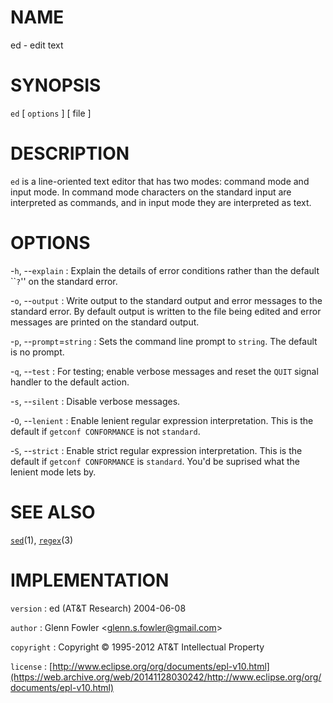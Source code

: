 # NAME

ed - edit text

# SYNOPSIS

`ed` \[ `options` \] \[ file \]

# DESCRIPTION

`ed` is a line-oriented text editor that has two modes: command mode
and input mode. In command mode characters on the standard input are
interpreted as commands, and in input mode they are interpreted as text.

# OPTIONS

-`h`, --`explain`
:   Explain the details of error conditions rather than the default
    \`\``?`'' on the standard error.

-`o`, --`output`
:   Write output to the standard output and error messages to the
    standard error. By default output is written to the file being
    edited and error messages are printed on the standard output.

-`p`, --`prompt`=`string`
:   Sets the command line prompt to `string`. The default is no prompt.

-`q`, --`test`
:   For testing; enable verbose messages and reset the `QUIT` signal
    handler to the default action.

-`s`, --`silent`
:   Disable verbose messages.

-`O`, --`lenient`
:   Enable lenient regular expression interpretation. This is the
    default if `getconf CONFORMANCE` is not `standard`.

-`S`, --`strict`
:   Enable strict regular expression interpretation. This is the default
    if `getconf CONFORMANCE` is `standard`. You'd be suprised what
    the lenient mode lets by.

# SEE ALSO

[`sed`](/web/20141128030242/http://www2.research.att.com/~astopen/man/man1/sed.html)(1),
[`regex`](/web/20141128030242/http://www2.research.att.com/~astopen/man/man3/regex.html)(3)

# IMPLEMENTATION

`version`
:   ed (AT&T Research) 2004-06-08

`author`
:   Glenn Fowler
    &lt;[glenn.s.fowler@gmail.com](https://web.archive.org/web/20141128030242/mailto:glenn.s.fowler@gmail.com)&gt;

`copyright`
:   Copyright © 1995-2012 AT&T Intellectual Property

`license`
:   [http://www.eclipse.org/org/documents/epl-v10.html](https://web.archive.org/web/20141128030242/http://www.eclipse.org/org/documents/epl-v10.html)


